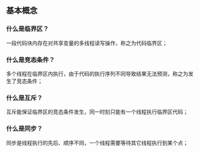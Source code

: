 ## 基本概念

### 什么是临界区？
一段代码块内存在对共享变量的多线程读写操作，称之为代码临界区；

### 什么是竞态条件？
多个线程在临界区内执行，由于代码的执行序列不同导致结果无法预测，称之为发生了竞态条件；

### 什么是互斥？
互斥能保证临界区的竞态条件发生，同一时刻只能有一个线程执行临界区代码；

### 什么是同步？
同步是线程执行的先后、顺序不同，一个线程需要等待其它线程执行到某个点；

